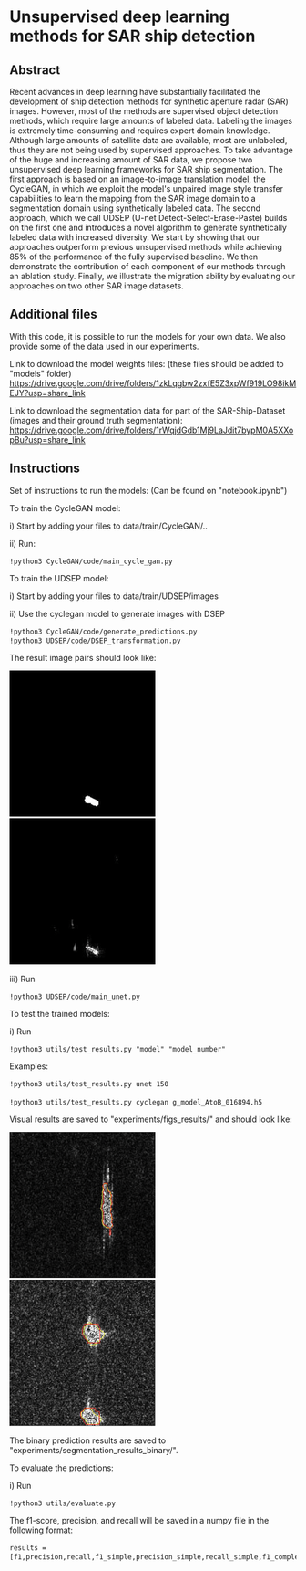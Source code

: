 # Unsupervised deep learning methods for SAR ship detection
## Abstract
Recent advances in deep learning have substantially facilitated the development of ship detection methods for synthetic aperture radar (SAR) images. However, most of the methods are supervised object detection methods, which require large amounts of labeled data. Labeling the images is extremely time-consuming and requires expert domain knowledge. Although large amounts of satellite data are available, most are unlabeled, thus they are not being used by supervised approaches. To take advantage of the huge and increasing amount of SAR data, we propose two unsupervised deep learning frameworks for SAR ship segmentation. The first approach is based on an image-to-image translation model, the CycleGAN, in which we exploit the model's unpaired image style transfer capabilities to learn the mapping from the SAR image domain to a segmentation domain using synthetically labeled data. The second approach, which we call UDSEP (U-net Detect-Select-Erase-Paste) builds on the first one and introduces a novel algorithm to generate synthetically labeled data with increased diversity. 
We start by showing that our approaches outperform previous unsupervised methods while achieving 85\% of the performance of the fully supervised baseline. We then demonstrate the contribution of each component of our methods through an ablation study. Finally, we illustrate the migration ability by evaluating our approaches on two other SAR image datasets.

## Additional files
With this code, it is possible to run the models for your own data.  We also provide some of the data used in our experiments.

Link to download the model weights files: (these files should be added to "models" folder) https://drive.google.com/drive/folders/1zkLqgbw2zxfE5Z3xpWf919LO98ikMEJY?usp=share_link

Link to download the segmentation data for part of the SAR-Ship-Dataset (images and their ground truth segmentation): https://drive.google.com/drive/folders/1rWqjdGdb1Mj9LaJdit7bypM0A5XXopBu?usp=share_link

## Instructions
Set of instructions to run the models: (Can be found on "notebook.ipynb") 

To train the CycleGAN model:

i) Start by adding your files to data/train/CycleGAN/..

ii) Run: 

    !python3 CycleGAN/code/main_cycle_gan.py

To train the UDSEP model:

i) Start by adding your files to data/train/UDSEP/images

ii) Use the cyclegan model to generate images with DSEP

    !python3 CycleGAN/code/generate_predictions.py
    !python3 UDSEP/code/DSEP_transformation.py
    
The result image pairs should look like:

<img src="data/fig3.png" alt= “data/fig3.png” width="256" height="256"> <img src="data/fig4.png" alt= “data/fig4.png” width="256" height="256">

    
iii) Run 

    !python3 UDSEP/code/main_unet.py

To test the trained models:

i) Run 

    !python3 utils/test_results.py "model" "model_number"

Examples:

    !python3 utils/test_results.py unet 150

    !python3 utils/test_results.py cyclegan g_model_AtoB_016894.h5
    
Visual results are saved to "experiments/figs_results/" and should look like:
    
<img src="data/fig1.png" alt= “data/fig1.png” width="256" height="256"> <img src="data/fig2.png" alt= “data/fig2.png” width="256" height="256">

The binary prediction results are saved to "experiments/segmentation_results_binary/".

To evaluate the predictions:

i) Run 

    !python3 utils/evaluate.py
    
The f1-score, precision, and recall will be saved in a numpy file in the following format:

    results = [f1,precision,recall,f1_simple,precision_simple,recall_simple,f1_complex,precision_complex,recall_complex]

    
 
